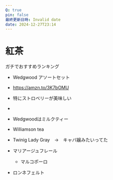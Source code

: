 ```yaml
---
Q: true
pin: false
最終更新日時: Invalid date
date: 2024-12-27T23:14
---
```

# 紅茶

ガチでおすすめランキング

- Wedgwood アソートセット  
- https://amzn.to/3K7bOMU  
- 特にストロベリーが美味しい  
-  

- Wedgwoodはミルクティー
- Williamson tea
- Twinig Lady Gray　→　キャバ嬢みたいってた
- マリアージュフレール
    - マルコポーロ
- ロンネフェルト